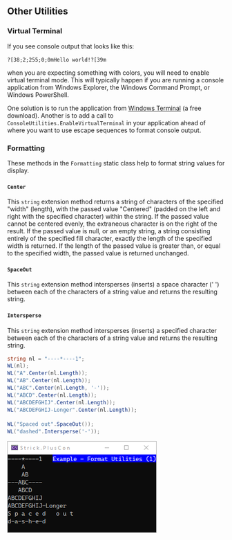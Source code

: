 ## Other Utilities
### Virtual Terminal
If you see console output that looks like this:
```
?[38;2;255;0;0mHello world!?[39m
```
when you are expecting something with colors, you will need to enable virtual terminal mode. 
This will typically happen if you are running a console application from Windows Explorer, 
the Windows Command Prompt, or Windows PowerShell.

One solution is to run the application from 
[Windows Terminal](https://apps.microsoft.com/store/detail/windows-terminal/9N0DX20HK701) 
(a free download). Another is to add a call to `ConsoleUtilities.EnableVirtualTerminal` in 
your application ahead of where you want to use escape sequences to format console output.

### Formatting
These methods in the `Formatting` static class help to format string values for display.

#### `Center`
This `string` extension method returns a string of characters of the 
specified "width" (length), with the passed value "Centered" (padded on the 
left and right with the specified character) within the string. 
If the passed value cannot be centered evenly, the extraneous character is on 
the right of the result.
If the passed value is null, or an empty string, a string consisting 
entirely of the specified fill character, exactly the length of the 
specified width is returned.
If the length of the passed value is greater than, or equal 
to the specified width, the passed value is returned unchanged.

#### `SpaceOut`
This `string` extension method intersperses (inserts) a space character (' ') 
between each of the characters of a string value and returns the resulting string. 


#### `Intersperse` 
This `string` extension method intersperses (inserts) a specified character between 
each of the characters of a string value and returns the resulting string. 

```c#
string nl = "----*----1";
WL(nl);
WL("A".Center(nl.Length));
WL("AB".Center(nl.Length));
WL("ABC".Center(nl.Length, '-'));
WL("ABCD".Center(nl.Length));
WL("ABCDEFGHIJ".Center(nl.Length));
WL("ABCDEFGHIJ-Longer".Center(nl.Length));

WL("Spaced out".SpaceOut());
WL("dashed".Intersperse('-'));
```
![Example - Formatting Utilities 1](https://raw.githubusercontent.com/StrickTechnologies/Strick.PlusCon/master/SampleImages/ex_formatutil_1.png)
